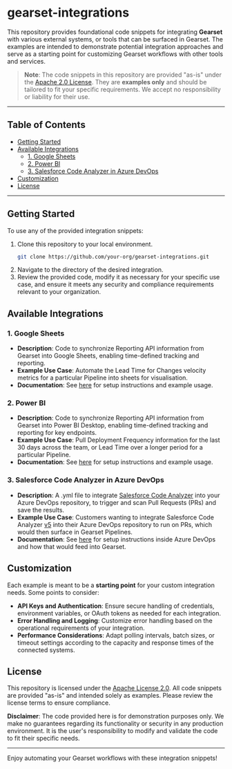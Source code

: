 <!-- omit in toc -->
# gearset-integrations

This repository provides foundational code snippets for integrating **Gearset** with various external systems, or tools that can be surfaced in Gearset. The examples are intended to demonstrate potential integration approaches and serve as a starting point for customizing Gearset workflows with other tools and services.

> **Note**: The code snippets in this repository are provided "as-is" under the [Apache 2.0 License](./LICENSE). They are **examples only** and should be tailored to fit your specific requirements. We accept no responsibility or liability for their use.

---
<!-- omit in toc -->
## Table of Contents

- [Getting Started](#getting-started)
- [Available Integrations](#available-integrations)
  - [1. Google Sheets](#1-google-sheets)
  - [2. Power BI](#2-power-bi)
  - [3. Salesforce Code Analyzer in Azure DevOps](#3-salesforce-code-analyzer-in-azure-devops)
- [Customization](#customization)
- [License](#license)

---

## Getting Started

To use any of the provided integration snippets:
1. Clone this repository to your local environment.
   ```bash
   git clone https://github.com/your-org/gearset-integrations.git
   ```
2. Navigate to the directory of the desired integration.
3. Review the provided code, modify it as necessary for your specific use case, and ensure it meets any security and compliance requirements relevant to your organization.

## Available Integrations

### 1. Google Sheets
   - **Description**: Code to synchronize Reporting API information from Gearset into Google Sheets, enabling time-defined tracking and reporting.
   - **Example Use Case**: Automate the Lead Time for Changes velocity metrics for a particular Pipeline into sheets for visualisation.
   - **Documentation**: See [here](https://docs.gearset.com/en/articles/10062950-using-google-sheets-with-gearset-s-reporting-api) for setup instructions and example usage.

### 2. Power BI
   - **Description**: Code to synchronize Reporting API information from Gearset into Power BI Desktop, enabling time-defined tracking and reporting for key endpoints.
   - **Example Use Case**: Pull Deployment Frequency information for the last 30 days across the team, or Lead Time over a longer period for a particular Pipeline.
   - **Documentation**: See [here](https://docs.gearset.com/en/articles/9596583-using-powerbi-with-gearset-s-reporting-api) for setup instructions and example usage.

### 3. Salesforce Code Analyzer in Azure DevOps
   - **Description**: A .yml file to integrate [Salesforce Code Analyzer](https://developer.salesforce.com/docs/platform/salesforce-code-analyzer/guide/code-analyzer.html) into your Azure DevOps repository, to trigger and scan Pull Requests (PRs) and save the results.
   - **Example Use Case**: Customers wanting to integrate Salesforce Code Analyzer [v5](https://github.com/forcedotcom/sfdx-scanner) into their Azure DevOps repository to run on PRs, which would then surface in Gearset Pipelines.
   - **Documentation**: See [here](devopslaunchpad.com/blog/salesforce-code-analyzer) for setup instructions inside Azure DevOps and how that would feed into Gearset.

## Customization

Each example is meant to be a **starting point** for your custom integration needs. Some points to consider:
- **API Keys and Authentication**: Ensure secure handling of credentials, environment variables, or OAuth tokens as needed for each integration.
- **Error Handling and Logging**: Customize error handling based on the operational requirements of your integration.
- **Performance Considerations**: Adapt polling intervals, batch sizes, or timeout settings according to the capacity and response times of the connected systems.

## License

This repository is licensed under the [Apache License 2.0](./LICENSE). All code snippets are provided "as-is" and intended solely as examples. Please review the license terms to ensure compliance.

**Disclaimer**: The code provided here is for demonstration purposes only. We make no guarantees regarding its functionality or security in any production environment. It is the user's responsibility to modify and validate the code to fit their specific needs.

---

Enjoy automating your Gearset workflows with these integration snippets!
